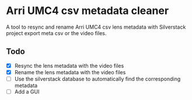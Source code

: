 # Arri UMC4 csv metadata cleaner

A tool to resync and rename Arri UMC4 csv lens metadata with Silverstack project export meta csv or the video files.

## Todo
- [x] Resync the lens metadata with the video files
- [x] Rename the lens metadata with the video files
- [ ] Use the silverstack database to automatically find the corresponding metadata
- [ ] Add a GUI